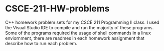 # CSCE-211-HW-problems
C++ homework problem sets for my CSCE 211 Programming II class.
I used the Visual Studio IDE to compile and run the majority of these programs.
Some of the programs required the usage of shell commands in a linux enviornment, there are readmes in each homework assignment
that describe how to run each problem. 
